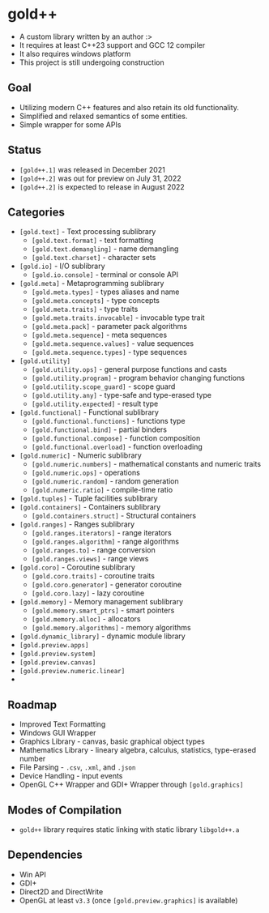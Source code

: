 # gold++ 
* A custom library written by an author :>
* It requires at least C++23 support and GCC 12 compiler
* It also requires windows platform
* This project is still undergoing construction

## Goal
* Utilizing modern C++ features and also retain its old functionality.
* Simplified and relaxed semantics of some entities.
* Simple wrapper for some APIs

## Status
* `[gold++.1]` was released in December 2021
* `[gold++.2]` was out for preview on July 31, 2022
* `[gold++.2]` is expected to release in August 2022

## Categories
* `[gold.text]` - Text processing sublibrary
  * `[gold.text.format]` - text formatting
  * `[gold.text.demangling]` - name demangling
  * `[gold.text.charset]` - character sets
* `[gold.io]` - I/O sublibrary
  * `[gold.io.console]` - terminal or console API
* `[gold.meta]` - Metaprogramming sublibrary
  * `[gold.meta.types]` - types aliases and name
  * `[gold.meta.concepts]` - type concepts
  * `[gold.meta.traits]` - type traits
  * `[gold.meta.traits.invocable]` - invocable type trait
  * `[gold.meta.pack]` - parameter pack algorithms
  * `[gold.meta.sequence]` - meta sequences
  * `[gold.meta.sequence.values]` - value sequences
  * `[gold.meta.sequence.types]` - type sequences
* `[gold.utility]`
  * `[gold.utility.ops]` - general purpose functions and casts
  * `[gold.utility.program]` - program behavior changing functions
  * `[gold.utility.scope_guard]` - scope guard
  * `[gold.utility.any]` - type-safe and type-erased type
  * `[gold.utility.expected]` - result type
* `[gold.functional]` - Functional sublibrary
  * `[gold.functional.functions]` - functions type
  * `[gold.functional.bind]` - partial binders
  * `[gold.functional.compose]` - function composition
  * `[gold.functional.overload]` - function overloading
* `[gold.numeric]` - Numeric sublibrary
  * `[gold.numeric.numbers]` - mathematical constants and numeric traits
  * `[gold.numeric.ops]` - operations
  * `[gold.numeric.random]` - random generation
  * `[gold.numeric.ratio]` - compile-time ratio
* `[gold.tuples]` - Tuple facilities sublibrary
* `[gold.containers]` - Containers sublibrary
  * `[gold.containers.struct]` - Structural containers
* `[gold.ranges]` - Ranges sublibrary
  * `[gold.ranges.iterators]` - range iterators
  * `[gold.ranges.algorithm]` - range algorithms
  * `[gold.ranges.to]` - range conversion
  * `[gold.ranges.views]` - range views
* `[gold.coro]` - Coroutine sublibrary
  * `[gold.coro.traits]` - coroutine traits
  * `[gold.coro.generator]` - generator coroutine
  * `[gold.coro.lazy]` - lazy coroutine
* `[gold.memory]` - Memory management sublibrary
  * `[gold.memory.smart_ptrs]` - smart pointers
  * `[gold.memory.alloc]` - allocators
  * `[gold.memory.algorithms]` - memory algorithms
* `[gold.dynamic_library]` - dynamic module library
* `[gold.preview.apps]`
* `[gold.preview.system]`
* `[gold.preview.canvas]`
* `[gold.preview.numeric.linear]`
* 
## Roadmap
* Improved Text Formatting
* Windows GUI Wrapper
* Graphics Library - canvas, basic graphical object types
* Mathematics Library - lineary algebra, calculus, statistics, type-erased number
* File Parsing - `.csv`, `.xml`, and `.json`
* Device Handling - input events 
* OpenGL C++ Wrapper and GDI+ Wrapper through `[gold.graphics]`

## Modes of Compilation
* `gold++` library requires static linking with static library `libgold++.a`

## Dependencies 
* Win API
* GDI+
* Direct2D and DirectWrite
* OpenGL at least `v3.3` (once `[gold.preview.graphics]` is available)

